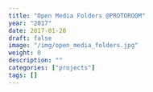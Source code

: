 ```yaml
---
title: "Open Media Folders @PROTOROOM"
year: "2017"
date: 2017-01-20
draft: false
image: "/img/open_media_folders.jpg"
weight: 0
description: ""
categories: ["projects"]
tags: []
---
```

